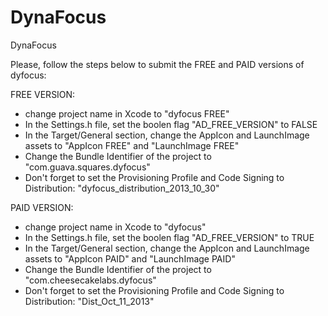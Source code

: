 DynaFocus
=========

DynaFocus

Please, follow the steps below to submit the FREE and PAID versions of dyfocus:

FREE VERSION:

- change project name in Xcode to "dyfocus FREE"
- In the Settings.h file, set the boolen flag "AD_FREE_VERSION" to FALSE
- In the Target/General section, change the AppIcon and LaunchImage assets to "AppIcon FREE" and "LaunchImage FREE"
- Change the Bundle Identifier of the project to "com.guava.squares.dyfocus"
- Don't forget to set the Provisioning Profile and Code Signing to Distribution: "dyfocus_distribution_2013_10_30"


PAID VERSION:

- change project name in Xcode to "dyfocus"
- In the Settings.h file, set the boolen flag "AD_FREE_VERSION" to TRUE
- In the Target/General section, change the AppIcon and LaunchImage assets to "AppIcon PAID" and "LaunchImage PAID"
- Change the Bundle Identifier of the project to "com.cheesecakelabs.dyfocus"
- Don't forget to set the Provisioning Profile and Code Signing to Distribution: "Dist_Oct_11_2013"
